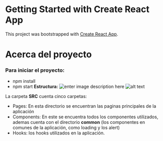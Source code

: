 # Getting Started with Create React App

This project was bootstrapped with [Create React App](https://github.com/facebook/create-react-app).
# Acerca del proyecto
###  Para iniciar el proyecto:
* npm install
* npm start 
**Estructura:**
![enter image description here](https://drive.google.com/file/d/1ThqHmcXPaNN8KoOj32WNXF_2aSJnswfT/view?usp=sharing)
![alt text](https://drive.google.com/file/d/1ThqHmcXPaNN8KoOj32WNXF_2aSJnswfT/view?usp=sharing)

La carpeta **SRC** cuenta cinco carpetas:
* Pages:  En esta directorio se encuentran las paginas principales de la aplicación 
* Components:  En este se encuentra todos los componentes utilizados, ademas cuenta con el directorio **common** (los componentes en comunes de la aplicación, como loading y los alert) 
* Hooks: los hooks utilizados en la aplicación.
